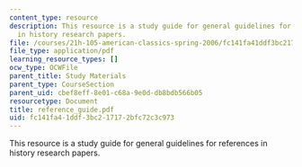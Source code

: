 ```yaml
---
content_type: resource
description: This resource is a study guide for general guidelines for references
  in history research papers.
file: /courses/21h-105-american-classics-spring-2006/fc141fa41ddf3bc217172bfc72c3c973_reference_guide.pdf
file_type: application/pdf
learning_resource_types: []
ocw_type: OCWFile
parent_title: Study Materials
parent_type: CourseSection
parent_uid: cbef8eff-8e01-c68a-9e0d-db8bdb566b05
resourcetype: Document
title: reference_guide.pdf
uid: fc141fa4-1ddf-3bc2-1717-2bfc72c3c973
---
```

This resource is a study guide for general guidelines for references in history research papers.

